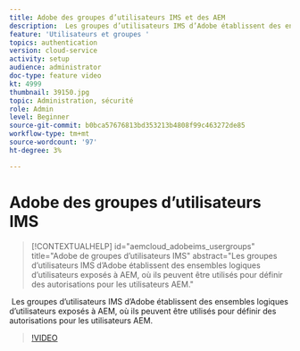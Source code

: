 ```yaml
---
title: Adobe des groupes d’utilisateurs IMS et des AEM
description:  Les groupes d’utilisateurs IMS d’Adobe établissent des ensembles logiques d’utilisateurs exposés à AEM, où ils peuvent être utilisés pour définir des autorisations pour les utilisateurs AEM.
feature: 'Utilisateurs et groupes '
topics: authentication
version: cloud-service
activity: setup
audience: administrator
doc-type: feature video
kt: 4999
thumbnail: 39150.jpg
topic: Administration, sécurité
role: Admin
level: Beginner
source-git-commit: b0bca57676813bd353213b4808f99c463272de85
workflow-type: tm+mt
source-wordcount: '97'
ht-degree: 3%

---
```



# Adobe des groupes d’utilisateurs IMS

>[!CONTEXTUALHELP]
>id="aemcloud_adobeims_usergroups"
>title="Adobe de groupes d’utilisateurs IMS"
>abstract="Les groupes d’utilisateurs IMS d’Adobe établissent des ensembles logiques d’utilisateurs exposés à AEM, où ils peuvent être utilisés pour définir des autorisations pour les utilisateurs AEM."

 Les groupes d’utilisateurs IMS d’Adobe établissent des ensembles logiques d’utilisateurs exposés à AEM, où ils peuvent être utilisés pour définir des autorisations pour les utilisateurs AEM.

>[!VIDEO](https://video.tv.adobe.com/v/39150/?quality=12&learn=on)
